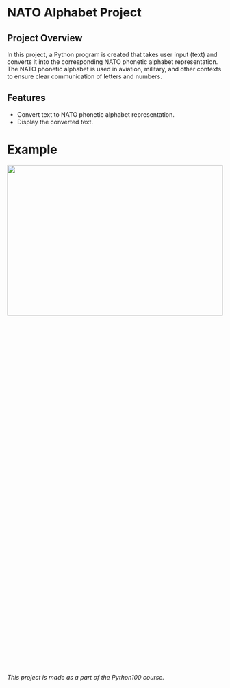 # NATO Alphabet Project

## Project Overview

In this project, a Python program is created that takes user input (text) and converts it into the corresponding NATO phonetic alphabet representation. The NATO phonetic alphabet is used in aviation, military, and other contexts to ensure clear communication of letters and numbers.

## Features
- Convert text to NATO phonetic alphabet representation.
- Display the converted text.

# Example 
<img src="https://github.com/Prakhar-Verma39/python_100/assets/103757447/8eedb01d-655c-430b-9ad8-b4055913edb3" width="100%" height="30%">

*This project is made as a part of the Python100 course.*
